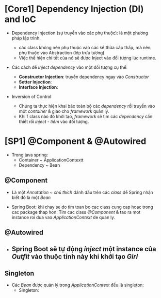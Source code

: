 # [Core1] Dependency Injection (DI) and IoC

+ Dependency Injection (sự truyền vào các phụ thuộc): là một phương pháp lập trình.
    - các class không nên phụ thuộc vào các kế thừa cấp thấp, mà nên phụ thuộc vào Abstraction (lớp trừu tượng)
    - Việc thể hiện chi tết của nó sẽ được Inject vào đối tượng lúc runtime.

+ Các cách để *Inject dependency* vào một đối tượng cụ thể:
    - **Constructor Injection**: truyền dependency ngay vào *Constructor*
    - **Setter Injection**: 
    - **Interface Injection**: 

+ Inversion of Control
    - Chúng ta thực hiện khai báo toàn bộ các *dependency* rồi truyền vào một *container* & giao cho *framework* quản lý.
    - Khi 1 class nào đó khởi tạo, *framework* sẽ tìm các *dependency* cần thiết rồi *inject - tiêm* vào đối tượng.

# [SP1] @Component & @Autowired

+ Trong java spring:
    - Container ~ ApplicationContextt
    - Dependency ~ Bean

## @Component
+ Là một *Annotation ~ chú thích* đánh dấu trên các *class* để Spring nhận biết đó là một *Bean*

+ Spring Boot: khi chay se do tim toan bo cac class cung cap hoac trong cac package thap hon. Tim cac class *@Component* & tao ra mot instance roi dua vao *ApplicationContext* de quan ly.

## @Autowired 

+ Spring Boot sẽ tự động *inject* một instance của *Outfit* vào thuộc tính này khi khởi tạo *Girl*
  - 


## Singleton

+ Các *Bean* được quản lý trong *ApplicationContext* đều là singleton:
  - Singleton: 




